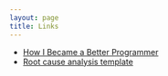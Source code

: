 ```yaml
---
layout: page
title: Links
---
```


* [How I Became a Better Programmer](http://jlongster.com/How-I-Became-Better-Programmer)
* [Root cause analysis template](https://gitlab.com/gitlab-com/infrastructure/issues/2743)
